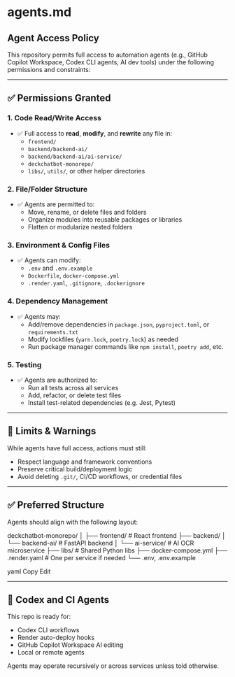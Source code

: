 # agents.md

## Agent Access Policy

This repository permits full access to automation agents (e.g., GitHub Copilot Workspace, Codex CLI agents, AI dev tools) under the following permissions and constraints:

---

## ✅ Permissions Granted

### 1. **Code Read/Write Access**
- ✅ Full access to **read**, **modify**, and **rewrite** any file in:
  - `frontend/`
  - `backend/backend-ai/`
  - `backend/backend-ai/ai-service/`
  - `deckchatbot-monorepo/`
  - `libs/`, `utils/`, or other helper directories

### 2. **File/Folder Structure**
- ✅ Agents are permitted to:
  - Move, rename, or delete files and folders
  - Organize modules into reusable packages or libraries
  - Flatten or modularize nested folders

### 3. **Environment & Config Files**
- ✅ Agents can modify:
  - `.env` and `.env.example`
  - `Dockerfile`, `docker-compose.yml`
  - `.render.yaml`, `.gitignore`, `.dockerignore`

### 4. **Dependency Management**
- ✅ Agents may:
  - Add/remove dependencies in `package.json`, `pyproject.toml`, or `requirements.txt`
  - Modify lockfiles (`yarn.lock`, `poetry.lock`) as needed
  - Run package manager commands like `npm install`, `poetry add`, etc.

### 5. **Testing**
- ✅ Agents are authorized to:
  - Run all tests across all services
  - Add, refactor, or delete test files
  - Install test-related dependencies (e.g. Jest, Pytest)

---

## 🚫 Limits & Warnings

While agents have full access, actions must still:
- Respect language and framework conventions
- Preserve critical build/deployment logic
- Avoid deleting `.git/`, CI/CD workflows, or credential files

---

## ✅ Preferred Structure

Agents should align with the following layout:

deckchatbot-monorepo/
│
├── frontend/ # React frontend
├── backend/
│ └── backend-ai/ # FastAPI backend
│ └── ai-service/ # AI OCR microservice
├── libs/ # Shared Python libs
├── docker-compose.yml
├── .render.yaml # One per service if needed
└── .env, .env.example

yaml
Copy
Edit

---

## 🧠 Codex and CI Agents

This repo is ready for:
- Codex CLI workflows
- Render auto-deploy hooks
- GitHub Copilot Workspace AI editing
- Local or remote agents

Agents may operate recursively or across services unless told otherwise.